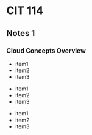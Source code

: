 # CIT 114
## Notes 1
### Cloud Concepts Overview

- item1
- item2
- item3

* item1
* item2
* item3

+ item1
+ item2
+ item3
